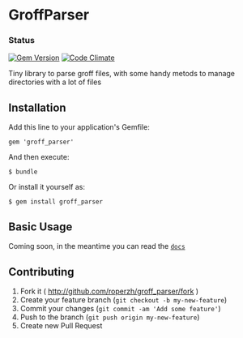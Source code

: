 # GroffParser

### Status
[![Gem Version](https://badge.fury.io/rb/groff_parser.png)](http://badge.fury.io/rb/groff_parser)
[![Code Climate](https://codeclimate.com/github/roperzh/groff_parser.png)](https://codeclimate.com/github/roperzh/groff_parser)

Tiny library to parse groff files, with some handy metods to manage directories with a lot of files

## Installation

Add this line to your application's Gemfile:

    gem 'groff_parser'

And then execute:

    $ bundle

Or install it yourself as:

    $ gem install groff_parser

## Basic Usage

Coming soon, in the meantime you can read the [`docs`](http://rubydoc.info/gems/groff_parser)


## Contributing

1. Fork it ( http://github.com/roperzh/groff_parser/fork )
2. Create your feature branch (`git checkout -b my-new-feature`)
3. Commit your changes (`git commit -am 'Add some feature'`)
4. Push to the branch (`git push origin my-new-feature`)
5. Create new Pull Request

